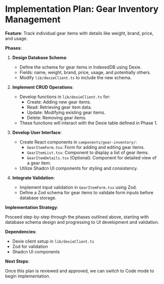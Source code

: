 # Implementation Plan: Gear Inventory Management

**Feature**: Track individual gear items with details like weight, brand, price, and usage.

**Phases**:

1.  **Design Database Schema**:

    - Define the schema for gear items in IndexedDB using Dexie.
    - Fields: name, weight, brand, price, usage, and potentially others.
    - Modify `lib/dexieClient.ts` to include the new schema.

2.  **Implement CRUD Operations**:

    - Develop functions in `lib/dexieClient.ts` for:
      - Create: Adding new gear items.
      - Read: Retrieving gear item data.
      - Update: Modifying existing gear items.
      - Delete: Removing gear items.
    - These functions will interact with the Dexie table defined in Phase 1.

3.  **Develop User Interface**:

    - Create React components in `components/gear-inventory/`:
      - `GearItemForm.tsx`: Form for adding and editing gear items.
      - `GearItemList.tsx`: Component to display a list of gear items.
      - `GearItemDetails.tsx` (Optional): Component for detailed view of a gear item.
    - Utilize Shadcn UI components for styling and consistency.

4.  **Integrate Validation**:
    - Implement input validation in `GearItemForm.tsx` using Zod.
    - Define a Zod schema for gear items to validate form inputs before database storage.

**Implementation Strategy**:

Proceed step-by-step through the phases outlined above, starting with database schema design and progressing to UI development and validation.

**Dependencies**:

- Dexie client setup in `lib/dexieClient.ts`
- Zod for validation
- Shadcn UI components

**Next Steps**:

Once this plan is reviewed and approved, we can switch to Code mode to begin implementation.
